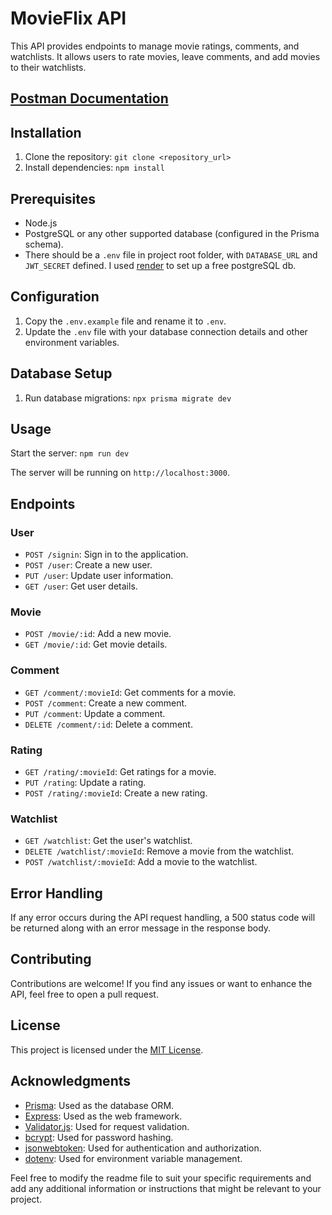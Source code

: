 # MovieFlix API

This API provides endpoints to manage movie ratings, comments, and watchlists. It allows users to rate movies, leave comments, and add movies to their watchlists.

## [Postman Documentation](https://documenter.getpostman.com/view/11815460/2s93zH2K7A)

## Installation

1. Clone the repository: `git clone <repository_url>`
2. Install dependencies: `npm install`

## Prerequisites

- Node.js
- PostgreSQL or any other supported database (configured in the Prisma schema).
- There should be a `.env` file in project root folder, with `DATABASE_URL` and `JWT_SECRET` defined. I used [render](https://render.com/) to set up a free postgreSQL db.

## Configuration

1. Copy the `.env.example` file and rename it to `.env`.
2. Update the `.env` file with your database connection details and other environment variables.

## Database Setup

1. Run database migrations: `npx prisma migrate dev`

## Usage

Start the server: `npm run dev`

The server will be running on `http://localhost:3000`.

## Endpoints

### User

- `POST /signin`: Sign in to the application.
- `POST /user`: Create a new user.
- `PUT /user`: Update user information.
- `GET /user`: Get user details.

### Movie

- `POST /movie/:id`: Add a new movie.
- `GET /movie/:id`: Get movie details.

### Comment

- `GET /comment/:movieId`: Get comments for a movie.
- `POST /comment`: Create a new comment.
- `PUT /comment`: Update a comment.
- `DELETE /comment/:id`: Delete a comment.

### Rating

- `GET /rating/:movieId`: Get ratings for a movie.
- `PUT /rating`: Update a rating.
- `POST /rating/:movieId`: Create a new rating.

### Watchlist

- `GET /watchlist`: Get the user's watchlist.
- `DELETE /watchlist/:movieId`: Remove a movie from the watchlist.
- `POST /watchlist/:movieId`: Add a movie to the watchlist.

## Error Handling

If any error occurs during the API request handling, a 500 status code will be returned along with an error message in the response body.

## Contributing

Contributions are welcome! If you find any issues or want to enhance the API, feel free to open a pull request.

## License

This project is licensed under the [MIT License](LICENSE).

## Acknowledgments

- [Prisma](https://www.prisma.io/): Used as the database ORM.
- [Express](https://expressjs.com/): Used as the web framework.
- [Validator.js](https://validatorjs.com/): Used for request validation.
- [bcrypt](https://www.npmjs.com/package/bcrypt): Used for password hashing.
- [jsonwebtoken](https://www.npmjs.com/package/jsonwebtoken): Used for authentication and authorization.
- [dotenv](https://www.npmjs.com/package/dotenv): Used for environment variable management.

Feel free to modify the readme file to suit your specific requirements and add any additional information or instructions that might be relevant to your project.
